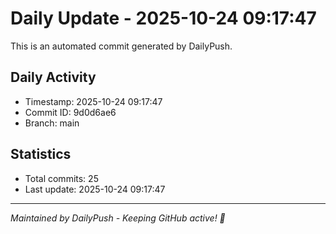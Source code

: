 # Daily Update - 2025-10-24 09:17:47

This is an automated commit generated by DailyPush.

## Daily Activity
- Timestamp: 2025-10-24 09:17:47
- Commit ID: 9d0d6ae6
- Branch: main

## Statistics
- Total commits: 25
- Last update: 2025-10-24 09:17:47

---
*Maintained by DailyPush - Keeping GitHub active! 🚀*
